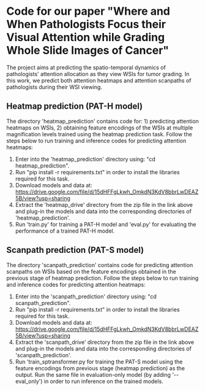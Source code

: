 # Code for our paper "Where and When Pathologists Focus their Visual Attention while Grading Whole Slide Images of Cancer"

The project aims at predicting the spatio-temporal dynamics of pathologists' attention allocation as they view WSIs for tumor grading. In this work, we predict both attention heatmaps and attention scanpaths of pathologists during their WSI viewing.

## Heatmap prediction (PAT-H model)
The directory 'heatmap_prediction' contains code for: 1) predicting attention heatmaps on WSIs, 2) obtaining feature encodings of the WSIs at multiple magnification levels trained using the heatmap prediction task. Follow the steps below to run training and inference codes for predicting attention heatmaps:

1) Enter into the 'heatmap_prediction' directory using: "cd heatmap_prediction".
2) Run "pip install -r requirements.txt" in order to install the libraries required for this task.
3) Download models and data at: https://drive.google.com/file/d/15dHFFgLkwh_OmkdN3KdV8bbrLwDEAZ5B/view?usp=sharing
4) Extract the 'heatmap_drive' directory from the zip file in the link above and plug-in the models and data into the corresponding directories of 'heatmap_prediction'.
5) Run 'train.py' for training a PAT-H model and 'eval.py' for evaluating the performance of a trained PAT-H model.

## Scanpath prediction (PAT-S model)
The directory 'scanpath_prediction' contains code for predicting attention scanpaths on WSIs based on the feature encodings obtained in the previous stage of heatmap prediction. Follow the 
steps below to run training and inference codes for predicting attention heatmaps:

1) Enter into the 'scanpath_prediction' directory using: "cd scanpath_prediction".
2) Run "pip install -r requirements.txt" in order to install the libraries required for this task.
3) Download models and data at: https://drive.google.com/file/d/15dHFFgLkwh_OmkdN3KdV8bbrLwDEAZ5B/view?usp=sharing
4) Extract the 'scanpath_drive' directory from the zip file in the link above and plug-in the models and data into the corresponding directories of 'scanpath_prediction'.
5) Run 'train_sptransformer.py for training the PAT-S model using the feature encodings from previous stage (heatmap prediction) as the output. Run the same file in evaluation-only model (by adding '--eval_only')
   in order to run inference on the trained models.
